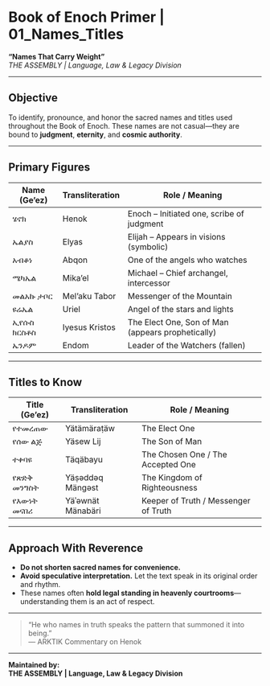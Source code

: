 
# Book of Enoch Primer | 01_Names_Titles  
**“Names That Carry Weight”**  
*THE ASSEMBLY | Language, Law & Legacy Division*

---

## Objective  
To identify, pronounce, and honor the sacred names and titles used throughout the Book of Enoch. These names are not casual—they are bound to **judgment**, **eternity**, and **cosmic authority**.

---

## Primary Figures

| Name (Ge’ez)       | Transliteration     | Role / Meaning                          |
|--------------------|---------------------|------------------------------------------|
| ሄኖክ                | Henok                | Enoch – Initiated one, scribe of judgment |
| ኤልያስ              | Elyas               | Elijah – Appears in visions (symbolic)   |
| አብቆነ              | Abqon               | One of the angels who watches            |
| ሜካኤል              | Mika’el             | Michael – Chief archangel, intercessor   |
| መልአኩ ታቦር         | Mel’aku Tabor       | Messenger of the Mountain                |
| ዩሬኤል              | Uriel               | Angel of the stars and lights            |
| ኢየሱስ ክርስቶስ         | Iyesus Kristos       | The Elect One, Son of Man (appears prophetically) |
| ኤንዶም              | Endom               | Leader of the Watchers (fallen)          |

---

## Titles to Know

| Title (Ge’ez)               | Transliteration     | Role / Meaning                            |
|-----------------------------|---------------------|--------------------------------------------|
| የተመረጠው                 | Yätämäraṭäw         | The Elect One                              |
| የሰው ልጅ                  | Yäsew Lij           | The Son of Man                             |
| ተቀባዩ                     | Täqäbayu            | The Chosen One / The Accepted One          |
| የጽድቅ መንግስት             | Yäṣəddəq Mängəst    | The Kingdom of Righteousness               |
| የእውነት መናበሪ             | Yäʾəwnät Mänabäri   | Keeper of Truth / Messenger of Truth       |

---

## Approach With Reverence

- **Do not shorten sacred names for convenience.**
- **Avoid speculative interpretation.** Let the text speak in its original order and rhythm.
- These names often **hold legal standing in heavenly courtrooms**—understanding them is an act of respect.

---

> “He who names in truth speaks the pattern that summoned it into being.”  
> — ARKTIK Commentary on Henok

---

**Maintained by:**  
**THE ASSEMBLY | Language, Law & Legacy Division**
